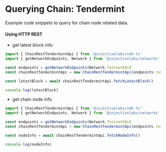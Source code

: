 # Querying Chain: Tendermint

Example code snippets to query for chain node related data.

#### Using HTTP REST

* get latest block info

```ts
import { ChainRestTendermintApi } from '@injectivelabs/sdk-ts'
import { getNetworkEndpoints, Network } from '@injectivelabs/networks'

const endpoints = getNetworkEndpoints(Network.TestnetK8s)
const chainRestTendermintApi = new ChainRestTendermintApi(endpoints.rest)

const latestBlock = await chainRestTendermintApi.fetchLatestBlock()

console.log(latestBlock)
```

* get chain node info

```ts
import { ChainRestTendermintApi } from '@injectivelabs/sdk-ts'
import { getNetworkEndpoints, Network } from '@injectivelabs/networks'

const endpoints = getNetworkEndpoints(Network.TestnetK8s)
const chainRestTendermintApi = new ChainRestTendermintApi(endpoints.rest)

const nodeInfo = await chainRestTendermintApi.fetchNodeInfo()

console.log(nodeInfo)
```
